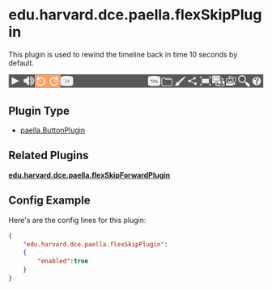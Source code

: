---
---

# edu.harvard.dce.paella.flexSkipPlugin

This plugin is used to rewind the timeline back in time 10 seconds by default.

![](images/flexSkipPlugin.jpg)

## Plugin Type

- [paella.ButtonPlugin](../../developers/plugin_types.md)

## Related Plugins 

[**edu.harvard.dce.paella.flexSkipForwardPlugin**](edu.harvard.dce.paella.flexSkipForwardPlugin.md)


## Config Example

Here's are the config lines for this plugin:

```json
{
	"edu.harvard.dce.paella.flexSkipPlugin": 
	{
		"enabled":true
	}
}
```
